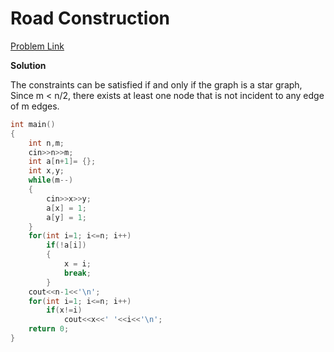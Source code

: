 # Road Construction

[Problem Link](https://codeforces.com/problemset/problem/330/b?locale=en)

**Solution**

The constraints can be satisfied if and only if the graph is a star graph, Since m < n/2, there exists at least one node that is not incident to any edge of m edges.

```cpp
int main()
{
    int n,m;
    cin>>n>>m;
    int a[n+1]= {};
    int x,y;
    while(m--)
    {
        cin>>x>>y;
        a[x] = 1;
        a[y] = 1;
    }
    for(int i=1; i<=n; i++)
        if(!a[i])
        {
            x = i;
            break;
        }
    cout<<n-1<<'\n';
    for(int i=1; i<=n; i++)
        if(x!=i)
            cout<<x<<' '<<i<<'\n';
    return 0;
}
```
